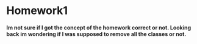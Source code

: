 # Homework1

**Im not sure if I got the concept of the homework correct or not. Looking back im wondering if I was supposed to remove all the classes or not.**


